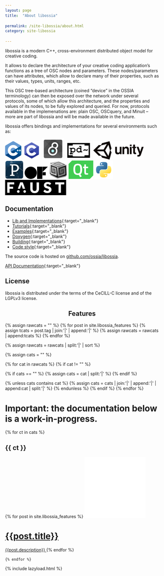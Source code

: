 ```yaml
---
layout: page
title:  "About libossia"

permalink: /site-libossia/about.html
category: site-libossia

---
```


libossia is a modern C++, cross-environment distributed object model for creative coding.

It allows to declare the architecture of your creative coding application’s functions as a tree of OSC nodes and parameters. These nodes/parameters can have attributes, which allow to declare many of their properties, such as their values, types, units, ranges, etc.

This OSC tree-based architecture (coined “device” in the OSSIA terminology) can then be exposed over the network under several protocols, some of which allow this architecture, and the properties and values of its nodes, to be fully explored and queried. For now, protocols available in the implemenations are: plain OSC, OSCquery, and Minuit – more are part of libossia and will be made available in the future.

libossia offers bindings and implementations for several environments such as:

<div class="logo-grid" style="margin-top: 1em; margin-bottom: 1em;">
    <a href="download.html#cpp-binding"><img src="/assets/logo/cpp.png" height="60" width="auto"/></a>
    <a href="download.html#c-binding" ><img src="/assets/logo/c.png" height="60" width="auto"/></a>
    <a href="download.html#max-binding"><img src="/assets/logo/max.jpg" height="70" width="auto"/></a>
    <a href="download.html#pd-binding" ><img src="/assets/logo/pd.png" height="60" width="auto"/></a>
    <a href="download.html#unity-binding"><img src="/assets/logo/unity.png" height="60" width="auto"/></a>
    <a href="download.html#processing-binding"><img src="/assets/logo/processing.jpg" height="60" width="auto"/></a>
    <a href="download.html#of-binding"><img src="/assets/logo/of.png" height="40" width="auto"/></a>
    <a href="download.html#supercollider-binding"><img src="/assets/logo/supercollider-logo.png" height="60" width="auto"/></a>
    <a href="download.html#qt-binding"><img src="/assets/logo/qt-logo.png" height="60" width="auto"/></a>
    <a href="download.html#python-binding"><img src="/assets/logo/python-logo.png" height="60" width="auto"/></a>
    <a href="download.html#faust-binding"><img src="/assets/logo/faust.png" height="50" width="auto"/></a>
</div>

## Documentation

* [Lib and Implementations](https://ossia.io/ossia-docs/#introduction){:target="_blank"}
* [Tutorials](https://github.com/ossia/libossia/tree/master/docs/Tutorial){:target="_blank"}
* [Examples](https://github.com/ossia/libossia/tree/master/examples){:target="_blank"}
* [Doxygen](https://ossia.io/libossia/html/){:target="_blank"}
* [Building](https://github.com/ossia/libossia/wiki/Building){:target="_blank"}
* [Code style](https://github.com/ossia/libossia/wiki/Code-style-guide){:target="_blank"}

The source code is hosted on <a href="https://github.com/ossia/libossia" target="_blank" >github.com/ossia/libossia</a>.

[API Documentation](https://ossia.io/ossia-docs/#introduction){:target="_blank"}


## License

libossia is distributed under the terms of the CeCILL-C license and of the LGPLv3 license.

<h2 class="page-title" style="text-align:center;">Features</h2>

{% assign rawcats = "" %}
{% for post in site.libossia_features %}
{% assign tcats = post.tag | join:'|' | append:'|' %}
{% assign rawcats = rawcats | append:tcats %}
{% endfor %}

{% assign rawcats = rawcats | split:'|' | sort %}

{% assign cats = "" %}

{% for cat in rawcats %}
{% if cat != "" %}

{% if cats == "" %}
{% assign cats = cat | split:'|' %}
{% endif %}

{% unless cats contains cat %}
{% assign cats = cats | join:'|' | append:'|' | append:cat | split:'|' %}
{% endunless %}
{% endif %}
{% endfor %}

<h1> Important: the documentation below is a work-in-progress. </h1>


<div>
    {% for ct in cats %}
         <h2 class="feature-title">{{ ct }}</h2>
         <div class="features-list">
        {% for post in site.libossia_features %}
                <a href="{{post.url}}" class="thumbnail" >
                    <img class="thumbnail-feature" src="/assets/blank.png" alt="{{post.title}}" data-echo="{{post.image}}"  width="auto"/>
                    <h1 class="blog-title">{{post.title}} </h1>
                    <span class="feature-description">{{post.description}}</span>
                </a>
        {% endfor %}
        </div>

    {% endfor %}
</div>

{% include lazyload.html %}


